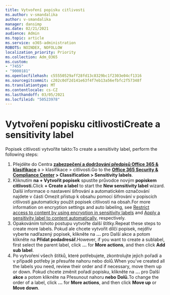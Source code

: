 ```yaml
---
title: Vytvoření popisku citlivosti
ms.author: v-smandalika
author: v-smandalika
manager: dansimp
ms.date: 02/21/2021
audience: Admin
ms.topic: article
ms.service: o365-administration
ROBOTS: NOINDEX, NOFOLLOW
localization_priority: Priority
ms.collection: Adm_O365
ms.custom:
- "7455"
- "9000181"
ms.openlocfilehash: c55550529aff28fd13c8329bc1f2303e04cf1316
ms.sourcegitcommit: c202c0df2d141e63f4f7eb13a56efbfc2f57348f
ms.translationtype: MT
ms.contentlocale: cs-CZ
ms.lasthandoff: 03/05/2021
ms.locfileid: "50523978"
---
```

# <a name="create-a-sensitivity-label"></a><span data-ttu-id="c5311-102">Vytvoření popisku citlivosti</span><span class="sxs-lookup"><span data-stu-id="c5311-102">Create a sensitivity label</span></span>

<span data-ttu-id="c5311-103">Popisek citlivosti vytvoříte takto:</span><span class="sxs-lookup"><span data-stu-id="c5311-103">To create a sensitivity label, perform the following steps:</span></span>

1. <span data-ttu-id="c5311-104">Přejděte do Centra **[zabezpečení a dodržování předpisů Office 365 & klasifikace](https://sip.protection.office.com/)** a > klasifikace > citlivosti.</span><span class="sxs-lookup"><span data-stu-id="c5311-104">Go to the **[Office 365 Security & Compliance Center](https://sip.protection.office.com/) > Classification > Sensitivity labels**.</span></span>
2. <span data-ttu-id="c5311-105">Kliknutím **na + Vytvořit popisek** spustíte průvodce novým **popiskem citlivosti.**</span><span class="sxs-lookup"><span data-stu-id="c5311-105">Click **+ Create a label** to start the **New sensitivity label** wizard.</span></span> <span data-ttu-id="c5311-106">Další informace o nastavení šifrování a [](https://docs.microsoft.com/microsoft-365/compliance/encryption-sensitivity-labels) automatickém označování najdete v části Omezit přístup k obsahu pomocí šifrování v popiscích citlivosti [a](https://docs.microsoft.com/microsoft-365/compliance/apply-sensitivity-label-automatically)automaticky použít popisek citlivosti na obsah.</span><span class="sxs-lookup"><span data-stu-id="c5311-106">For more information on encryption settings and auto labeling, see [Restrict access to content by using encryption in sensitivity labels](https://docs.microsoft.com/microsoft-365/compliance/encryption-sensitivity-labels) and [Apply a sensitivity label to content automatically](https://docs.microsoft.com/microsoft-365/compliance/apply-sensitivity-label-automatically), respectively.</span></span>
3. <span data-ttu-id="c5311-107">Opakováním tohoto postupu vytvořte další štítky.</span><span class="sxs-lookup"><span data-stu-id="c5311-107">Repeat these steps to create more labels.</span></span> <span data-ttu-id="c5311-108">Pokud ale chcete vytvořit dílčí popisek, nejdřív vyberte nadřazený popisek, klikněte na **...** pro Další akce a potom klikněte na **Přidat podadresář.**</span><span class="sxs-lookup"><span data-stu-id="c5311-108">However, if you want to create a sublabel, first select the parent label, click **...** for **More actions**, and then click **Add sub label**.</span></span>
4. <span data-ttu-id="c5311-109">Po vytvoření všech štítků, které potřebujete, zkontrolujte jejich pořadí a v případě potřeby je přesuňte nahoru nebo dolů.</span><span class="sxs-lookup"><span data-stu-id="c5311-109">When you've created all the labels you need, review their order and if necessary, move them up or down.</span></span> <span data-ttu-id="c5311-110">Pokud chcete změnit pořadí popisku, klikněte na **...** pro Další **akce** a potom klikněte na Přesunout nahoru **nebo** **Dolů.**</span><span class="sxs-lookup"><span data-stu-id="c5311-110">To change the order of a label, click **...** for **More actions**, and then click **Move up** or **Move down**.</span></span> 
